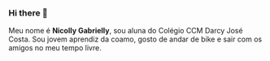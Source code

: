 ### Hi there 👋
Meu nome é **Nicolly Gabrielly**, sou aluna do Colégio CCM Darcy José Costa. Sou jovem aprendiz da coamo, gosto de andar de bike e sair com os amigos no meu tempo livre.
